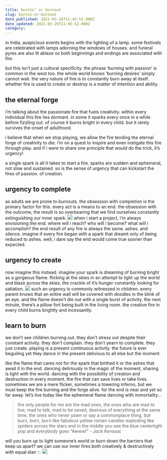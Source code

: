 ```yaml
---
title: burnin’ or burnout
slug: burnin-or-burnout
date_published: 2021-03-26T11:45:52.000Z
date_updated: 2021-03-26T11:45:52.000Z
category: 
---
```

in India, auspicious events begins with the lighting of a lamp. some festivals are celebrated with lamps adorning the windows of houses. and funeral pyres are also lit ablaze so both beginnings and endings are associated with fire.

but this isn’t just a cultural specificity. the phrase ‘burning with passion’ is common in the west too. the whole world knows ‘burning desires’ simply cannot wait. the very nature of fire is to constantly burn away at itself. whether fire is used to create or destroy is a matter of intention and ability.

## the eternal forge

i’m talking about the passionate fire that fuels creativity. within every individual this fire lies dormant. in some it sparks every once in a while before fizzling out. of course it burns bright in every child. but it rarely survives the onset of adulthood.

i believe that when we stop playing, we allow the fire tending the eternal forge of creativity to die. i’m on a quest to inspire and even instigate this fire through play. and if i were to share one principle that would do the trick, it’s urgency!

a single spark is all it takes to start a fire. sparks are sudden and ephemeral, not slow and sustained. so is the sense of urgency that can kickstart the fires of passion. of creation.

## urgency to complete

as adults we are prone to burnouts. the obsession with completion is the primary factor for this. every act is a means to an end. the obsession with the outcome, the result is so overbearing that we find ourselves constantly extinguishing our inner spark.
![](https://images.unsplash.com/photo-1597759107087-400b6b3167eb?crop=entropy&amp;cs=tinysrgb&amp;fit=max&amp;fm=jpg&amp;ixid=MnwxNDIyNzR8MHwxfHNlYXJjaHw2fHxhc2hlc3xlbnwwfHx8fDE2MTY2OTIwMTY&amp;ixlib=rb-1.2.1&amp;q=80&amp;w=1080)
when i start a project, i’m always envisioning the end. where will i reach? who will i become? what will i accomplish? the end result of any fire is always the same. ashes. and silence. imagine if every fire began with a spark that dreamt only of being reduced to ashes. well, i dare say the end would come true sooner than expected.

## urgency to create

now imagine this instead. imagine your spark is dreaming of burning bright as a gorgeous flame. flicking at the skies in an attempt to light up the world and blaze across the skies. the crackle of it’s hunger constantly looking for satiation.
![](https://images.unsplash.com/photo-1572204097183-e1ab140342ed?crop=entropy&amp;cs=tinysrgb&amp;fit=max&amp;fm=jpg&amp;ixid=MnwxNDIyNzR8MHwxfHNlYXJjaHw2fHxpbmZlcm5vfGVufDB8fHx8MTYxNjY5MjEwMA&amp;ixlib=rb-1.2.1&amp;q=80&amp;w=1080)
such an urgency is commonly witnessed in children. every parent knows that an entire wall will be covered with doodles in the blink of an eye. and the flame doesn’t die out with a single burst of activity. the next minute, there’s a pillow fort being built in the living room. the creative fire in every child burns brightly and incessantly.

## learn to burn

we don’t see children burning out. they don’t stress out despite their constant activity. they don’t complain. they don’t yearn to complete. they just create. playing is a present continuous activity. the future is ever beguiling yet they dance in the present oblivious to all else but the moment.

like the flame that cares not for the spark that birthed it or the ashes that await it in the end. dancing deliriously in the magic of the moment, sharing is light with the world. dancing with the possibility of creation and destruction in every moment. the fire that can save lives or take lives. sometimes we are a mere flicker, sometimes a towering inferno, but we must keep the fire burning and the forge alive. for the end is near and yet so far away. let’s live today like the ephemeral flame dancing with immortality…

> the only people for me are the mad ones, the ones who are mad to live, mad to talk, mad to be saved, desirous of everything at the same time, the ones who never yawn or say a commonplace thing, but burn, burn, burn like fabulous yellow roman candles exploding like spiders across the stars and in the middle you see the blue centerlight pop and everybody goes “Awww!” - *Jack Kerouac*

will you burn up to light someone’s world or burn down the barriers that keep us apart? we can use our inner fires both creatively & destructively with equal élan ✨
![](https://images.unsplash.com/photo-1596611900835-8434e511fde2?crop=entropy&amp;cs=tinysrgb&amp;fit=max&amp;fm=jpg&amp;ixid=MnwxNDIyNzR8MHwxfHNlYXJjaHwyM3x8ZmlyZSUyMGRhbmNlfGVufDB8fHx8MTYxNjY5MjQzOA&amp;ixlib=rb-1.2.1&amp;q=80&amp;w=1080)
